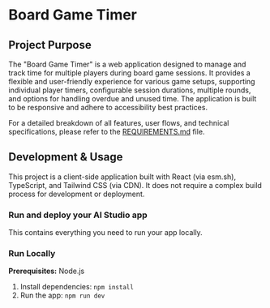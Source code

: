 # Board Game Timer

## Project Purpose

The "Board Game Timer" is a web application designed to manage and track time for multiple players during board game sessions. It provides a flexible and user-friendly experience for various game setups, supporting individual player timers, configurable session durations, multiple rounds, and options for handling overdue and unused time. The application is built to be responsive and adhere to accessibility best practices.

For a detailed breakdown of all features, user flows, and technical specifications, please refer to the [REQUIREMENTS.md](REQUIREMENTS.md) file.

## Development & Usage

This project is a client-side application built with React (via esm.sh), TypeScript, and Tailwind CSS (via CDN). It does not require a complex build process for development or deployment.

### Run and deploy your AI Studio app

This contains everything you need to run your app locally.

### Run Locally

**Prerequisites:** Node.js

1. Install dependencies:
   `npm install`
2. Run the app:
   `npm run dev`
